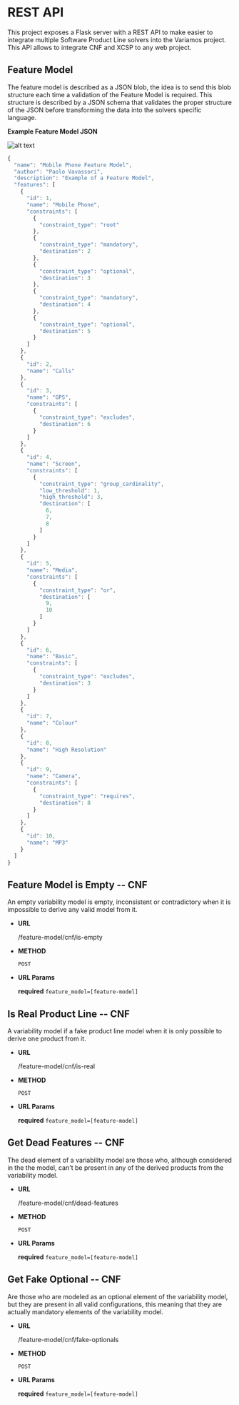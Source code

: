 # REST API
This project exposes a Flask server with a REST API to make easier to integrate multiple Software Product Line solvers into the Variamos project. This API allows to integrate CNF and XCSP to any web project.

## Feature Model
The feature model is described as a JSON blob, the idea is to send this blob structure each time a validation of the Feature Model is required. This structure is described by a JSON schema that validates the proper structure of the JSON before transforming the data into the solvers specific language.

**Example Feature Model JSON**

![alt text]( https://www.researchgate.net/profile/Paolo_Vavassori3/publication/281701630/figure/fig1/AS:308695956246528@1450610259729/Example-of-a-Feature-Model.png "Example Feature Model")

```javascript
{
  "name": "Mobile Phone Feature Model",
  "author": "Paolo Vavassori",
  "description": "Example of a Feature Model",
  "features": [
    {
      "id": 1,
      "name": "Mobile Phone",
      "constraints": [
        {
          "constraint_type": "root"
        },
        {
          "constraint_type": "mandatory",
          "destination": 2
        },
        {
          "constraint_type": "optional",
          "destination": 3
        },
        {
          "constraint_type": "mandatory",
          "destination": 4
        },
        {
          "constraint_type": "optional",
          "destination": 5
        }
      ]
    },
    {
      "id": 2,
      "name": "Calls"
    },
    {
      "id": 3,
      "name": "GPS",
      "constraints": [
        {
          "constraint_type": "excludes",
          "destination": 6
        }
      ]
    },
    {
      "id": 4,
      "name": "Screen",
      "constraints": [
        {
          "constraint_type": "group_cardinality",
          "low_threshold": 1,
          "high_threshold": 3,
          "destination": [
            6,
            7,
            8
          ]
        }
      ]
    },
    {
      "id": 5,
      "name": "Media",
      "constraints": [
        {
          "constraint_type": "or",
          "destination": [
            9,
            10
          ]
        }
      ]
    },
    {
      "id": 6,
      "name": "Basic",
      "constraints": [
        {
          "constraint_type": "excludes",
          "destination": 3
        }
      ]
    },
    {
      "id": 7,
      "name": "Colour"
    },
    {
      "id": 8,
      "name": "High Resolution"
    },
    {
      "id": 9,
      "name": "Camera",
      "constraints": [
        {
          "constraint_type": "requires",
          "destination": 8
        }
      ]
    },
    {
      "id": 10,
      "name": "MP3"
    }
  ]
}
```

**Feature Model is Empty -- CNF**
----
An empty variability model is empty, inconsistent or contradictory when it is impossible to derive any valid model from it.

* **URL**

  <HOST>/feature-model/cnf/is-empty
  
* **METHOD**

  `POST`
  
* **URL Params**

  **required**
  `feature_model=[feature-model]`
  
**Is Real Product Line -- CNF**
----
A variability model if a fake product line model  when it is only possible to derive one product from it.

* **URL**

  <HOST>/feature-model/cnf/is-real
  
* **METHOD**

  `POST`
  
* **URL Params**

  **required**
  `feature_model=[feature-model]`
  
**Get Dead Features -- CNF**
----
The dead element of a variability model are those who, although considered in the the model, can't be present in any of the derived products from the variability model.

* **URL**

  <HOST>/feature-model/cnf/dead-features
  
* **METHOD**

  `POST`
  
* **URL Params**

  **required**
  `feature_model=[feature-model]`

**Get Fake Optional -- CNF**
----
Are those who are modeled as an optional element of the variability model, but they are present in all valid configurations, this meaning that they are actually mandatory elements of the variability model.

* **URL**

  <HOST>/feature-model/cnf/fake-optionals
  
* **METHOD**

  `POST`
  
* **URL Params**

  **required**
  `feature_model=[feature-model]` 
